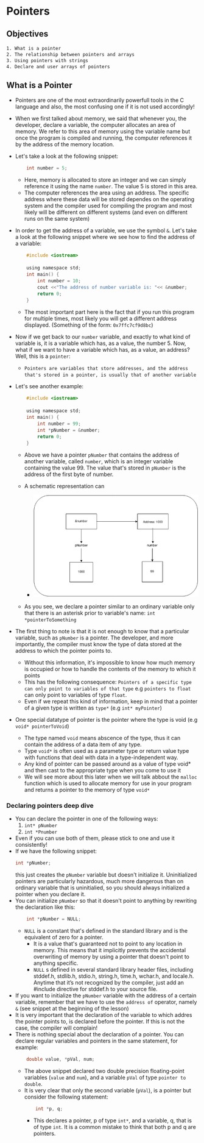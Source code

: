 # Pointers

## Objectives
    1. What is a pointer
    2. The relationship between pointers and arrays
    3. Using pointers with strings
    4. Declare and user arrays of pointers

## What is a Pointer
- Pointers are one of the most extraordinarily powerfull tools in the C language and also, the most confusing one if it is not used accordingly!
- When we first talked about memory, we said that whenever you, the developer, declare a variable, the computer allocates an area of memory. We refer to this area of memory using the variable name but once the program is compiled and running, the computer references it by the address of the memory location.
- Let's take a look at the following snippet:
    ```c
        int number = 5;
    ```
    - Here, memory is allocated to store an integer and we can simply reference it using the name `number`. The value 5 is stored in this area. 
    - The computer references the area using an address. The specific address where these data will be stored dependes on the operating system and the compiler used for compiling the program and most likely will be different on different systems (and even on different runs on the same system)
- In order to get the address of a variable, we use the symbol `&`. Let's take a look at the following snippet where we see how to find the address of a variable:
    ```c
        #include <iostream>

        using namespace std;
        int main() {
            int number = 10;
            cout <<"The address of number variable is: "<< &number;
            return 0;
        }
    ```
    - The most important part here is the fact that if you run this program for multiple times, most likely you will get a different address displayed. (Something of the form: `0x7ffc7cf9d8bc`)

- Now if we get back to our `number` variable, and exactly to what kind of variable is, it is a variable which has, as a value, the number 5. Now, what if we want to have a variable which has, as a value, an address? Well, this is a `pointer`:
    - `Pointers are variables that store addresses, and the address that's stored in a pointer, is usually that of another variable`

- Let's see another example:
    ```c
        #include <iostream>

        using namespace std;
        int main() {
            int number = 99;
            int *pNumber = &number;
            return 0;
        }
    ```
    - Above we have a pointer `pNumber` that contains the address of another variable, called `number`, which is an integer variable containing the value 99. The value that's stored in `pNumber` is the address of the first byte of number.
    - A schematic representation can 
        - ![Logo:](./images/pointerDiagram.png)

    - As you see, we declare a pointer similar to an ordinary variable only that there is an asterisk prior to variable's name: `int *pointerToSomething`
- The first thing to note is that it is not enough to know that a particular variable, such as `pNumber` is a pointer. The developer, and more importantly, the compiler must know the type of data stored at the address to which the pointer points to.
    - Without this information, it's impossible to know how much memory is occupied or how to handle the contents of the memory to which it points
    - This has the following consequence: `Pointers of a specific type can only point to variables of that type` e.g `pointers to float` can only point to variables of type `float`.
    - Even if we repeat this kind of information, keep in mind that a pointer of a given type is written as `type*` (e.g `int* myPointer`)

- One special datatype of pointer is the pointer where the type is void (e.g `void* pointerToVoid`)
    - The type named `void` means abscence of the type, thus it can contain the address of a data item of any type.
    - Type `void*` is often used as a parameter type or return value type with functions that deal with data in a type-independent way.
    - Any kind of pointer can be passed around as a value of type void* and then cast to the appropriate type when you come to use it
    - We will see more about this later when we will talk abbout the `malloc` function which is used to allocate memory for use in your program and returns a pointer to the memory of type `void*`

### Declaring pointers deep dive
- You can declare the pointer in one of the following ways:
    1. ```int* pNumber```
    2. ```int *Pnumber```
- Even if you can use both of them, please stick to one and use it consistently!
- If we have  the following snippet:
    ```c
    int *pNumber;
    ```
    this just creates the `pNumber` variable but doesn't initialize it. Uninitialized pointers are particularly hazardous, much more dangerous than on ordinary variable that is uninitialied, so you should always initialized a pointer when you declare it.
- You can initialize `pNumber` so that it doesn't point to anything by rewriting the declaration like this:
    ```c
        int *pNumber = NULL;
    ```
    - `NULL` is a constant that's defined in the standard library and is the equivalent of zero for a pointer.
        - It is a value that's guaranteed not to point to any location in memory. This means that it implicitly prevents the accidental overwriting of memory by using a pointer that doesn't point to anything specific. 
        - `NULL` s defined in several standard library header files, including stddef.h, stdlib.h, stdio.h, string.h, time.h, wchar.h, and locale.h. Anytime that it’s not recognized by the compiler, just add an #include directive for stddef.h to your source file.
- If you want to initialize the `pNumber` variable with the address of a certain variable, remember that we have to use the `address of` operator, namely `&` (see snippet at the beginning of the lesson)
- It is very important that the declaration of the variable to which addres the pointer points to, is declared before the pointer. If this is not the case, the compiler will complain!
- There is nothing special about the declaration of a pointer. You can declare regular variables and pointers in the same statement, for example:
    ```c
        double value, *pVal, num;
    ```
    - The above snippet declared two double precision floating-point variables (`value` and `num`), and a variable `pVal` of type `pointer to double`.
    - It is very clear that only the second variable (`pVal`), is a pointer but consider the following statement:
        ```c
            int *p, q;
        ```
        - This  declares a pointer, p of type `int*`, and a variable, q, that is of type `int`. It is a common mistake to think that both p and q are pointers.